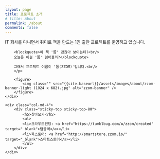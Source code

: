 ```yaml
---
layout: page
title: 프로젝트 소개
# title: About
permalink: /about
comments: false
---
```


<div class="row justify-content-between">
    <div class="col-md-8 pr-5">
        <p class="mb-5">
        IT 회사를 다니면서 취미로 책을 만드는 1인 출판 프로젝트를 운영하고 있습니다.<br/>
        
        <blockquote>이 책 '쫌' 괜찮아 보이는데?<br/>
        오늘은 이걸 '쫌' 읽어볼까?</blockquote>

        그래서 프로젝트 이름이 '쫌(ZZOM)'입니다.<br/>
        </p>

        <figure>        
            <img class="" src="{{site.baseurl}}/assets/images/about/zzom-banner-light (1024 x 682).jpg" alt="zzom-banner" />
        </figure>
    </div>

    <div class="col-md-4">
        <div class="sticky-top sticky-top-80">
            <h5>찾아오기</h5>
            <ul>
            <li>크라우드펀딩: <a href="https://tumblbug.com/u/zzom/created" target="_blank">텀블벅</a></li>
            <li>북스토어: <a href="http://smartstore.zzom.io/" target="_blank">스마트스토어</a></li>
            </ul>
        </div>
    </div>
</div>
